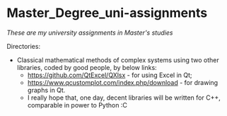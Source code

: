 # Master_Degree_uni-assignments

*These are my university assignments in Master's studies*

Directories:

+ Classical mathematical methods of complex systems using two other libraries, coded by good people, by below links:
  - https://github.com/QtExcel/QXlsx - for using Excel in Qt;
  - https://www.qcustomplot.com/index.php/download - for drawing graphs in Qt.
  * I really hope that, one day, decent libraries will be written for C++, comparable in power to Python :C
